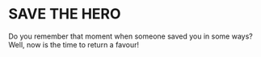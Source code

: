 # SAVE THE HERO

Do you remember that moment when someone saved you in some ways? Well, now is the time to return a favour!
